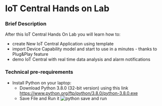 # IoT Central Hands on Lab

### Brief Description
After this IoT Central Hands On Lab you will learn how to:
* create New IoT Central Application using template
* import Device Capability model and start to use in a minutes - thanks to Plug&Play feature
* demo IoT Central with real time data analysis and alarm notifications

### Technical pre-requirements
* Install Python on your laptop:
  - Download Python 3.8.0 (32-bit version) using this link https://www.python.org/ftp/python/3.8.0/python-3.8.0.exe
  - Save File and Run it
  ![python save and run](./media/python-save-run.png)
